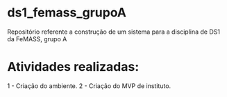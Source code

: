 # ds1_femass_grupoA
Repositório referente a construção de um sistema para a disciplina de DS1 da FeMASS, grupo A
# Atividades realizadas:
  1 - Criação do ambiente.
  2 - Criação do MVP de instituto.
